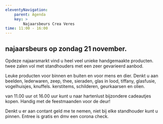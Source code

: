 ```yaml
---
eleventyNavigation:
    parent: Agenda
    key: >
        Najaarsbeurs Crea Veres
time: 11:00 - 16:00
---
```

## najaarsbeurs op zondag 21 november.
Opdeze najaarsmarkt vind u heel veel unieke handgemaakte producten.
twee zalen vol met standhouders met een zeer gevarieerd aanbod.

Leuke producten voor binnen en buiten en voor mens en dier.
Denkt u aan beelden, lederwaren, zeep, thee, sieraden, glas in lood, tiffany,
glasfusie, vogelhuisjes, knuffels. kerstitems, schilderen, geurkaarsen en olien.

van 11.00 uur ot 16.00 uur kunt u naar hartenlust bijzondere cadeautjes kopen. 
Handig met de feestmaanden voor de deur!

Denkt u er aan contant geld me te nemen, niet bij elke standhouder kunt u pinnen.
Entree is gratis en dmv een corona check.
